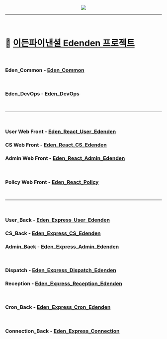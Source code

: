 <p align="center"><img src="https://user-images.githubusercontent.com/58081455/154008699-c04cd9b6-7ba3-4fcb-9579-6a3dbe5fbfc1.png"></p>

---
<br />

# :beer: [이든파이낸셜 Edenden 프로젝트](https://github.com/orgs/EdenFN/projects/1)
<br />


### Eden_Common - [Eden_Common](https://github.com/EdenFN/Eden_Common)
<br />

### Eden_DevOps - [Eden_DevOps](https://github.com/EdenFN/Eden_DevOps)
<br />

---
<br />

### User Web Front - [Eden_React_User_Edenden](https://github.com/EdenFN/Eden_React_User_Edenden)
### CS Web Front - [Eden_React_CS_Edenden](https://github.com/EdenFN/Eden_React_CS_Edenden)
### Admin Web Front - [Eden_React_Admin_Edenden](https://github.com/EdenFN/Eden_React_Admin_Edenden) 
<br />

### Policy Web Front - [Eden_React_Policy](https://github.com/EdenFN/Eden_React_Policy) 
<br />

---
<br />

### User_Back - [Eden_Express_User_Edenden](https://github.com/EdenFN/Eden_Express_User_Edenden)
### CS_Back - [Eden_Express_CS_Edenden](https://github.com/EdenFN/Eden_Express_CS_Edenden)
### Admin_Back - [Eden_Express_Admin_Edenden](https://github.com/EdenFN/Eden_Express_Admin_Edenden)
<br />

### Dispatch - [Eden_Express_Dispatch_Edenden](https://github.com/EdenFN/Eden_Express_Dispatch_Edenden)
### Reception - [Eden_Express_Reception_Edenden](https://github.com/EdenFN/Eden_Express_Reception_Edenden)
<br />

### Cron_Back - [Eden_Express_Cron_Edenden](https://github.com/EdenFN/Eden_Express_Cron_Edenden)
<br />

### Connection_Back - [Eden_Express_Connection](https://github.com/EdenFN/Eden_Express_Connection)
<br />
